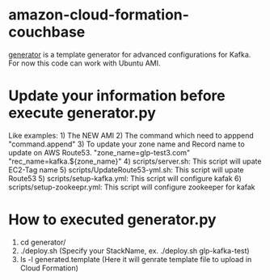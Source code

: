 # amazon-cloud-formation-couchbase

[generator](generator) is a template generator for advanced configurations for Kafka. For now this code can work with Ubuntu AMI.

# Update your information before execute generator.py
  Like examples:
    1) The NEW AMI
    2) The command which need to apppend "command.append"
    3) To update your zone name and Record name to update on AWS Route53.
         "zone_name=glp-test3.com"
        "rec_name=kafka.${zone_name}"
    4) scripts/server.sh: This script will upate EC2-Tag name
    5) scripts/UpdateRoute53-yml.sh: This script will upate Route53
    5) scripts/setup-kafka.yml: This script will configure kafak
    6) scripts/setup-zookeepr.yml: This script will configure zookeeper for kafak
    

# How to executed generator.py
 1) cd generator/
 2) ./deploy.sh <StackName>  (Specify your StackName, ex. ./deploy.sh glp-kafka-test)
 3) ls -l generated.template (Here it will genrate template file to upload in Cloud Formation)




